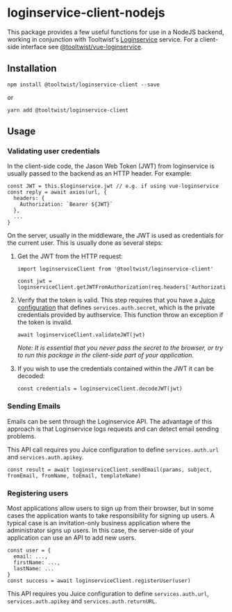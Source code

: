 # loginservice-client-nodejs

This package provides a few useful functions for use in a NodeJS backend, working in conjunction with Tooltwist's [Loginservice](https://loginservice.io) service. For a client-side interface see [@tooltwist/vue-loginservice](https://www.npmjs.com/package/@tooltwist/vue-loginservice).



## Installation
    npm install @tooltwist/loginservice-client --save

or

    yarn add @tooltwist/loginservice-client
    
## Usage

### Validating user credentials

In the client-side code, the Jason Web Token (JWT) from loginservice is usually passed to the backend as an HTTP header. For example:

    const JWT = this.$loginservice.jwt // e.g. if using vue-loginservice
    const reply = await axios(url, {
      headers: {
        Authorization: `Bearer ${JWT}`
      },
      ...
    }
    
On the server, usually in the middleware, the JWT is used as credentials for the current user. This is usually done as several steps:

1. Get the JWT from the HTTP request:

       import loginserviceClient from '@tooltwist/loginservice-client'
    
       const jwt = loginserviceClient.getJWTFromAuthorization(req.headers['Authorization']

2. Verify that the token is valid. This step requires that you have a [Juice configuration](https://www.npmjs.com/package/@tooltwist/juice-client) that defines `services.auth.secret`, which is the private credentials provided by authservice. This function throw an exception if the token is invalid.


       await loginserviceClient.validateJWT(jwt)

    _Note: It is essential that you never pass the secret to the browser, or try to run this package in the client-side part of your application_.

3. If you wish to use the credentials contained within the JWT it can be decoded:

       const credentials = loginserviceClient.decodeJWT(jwt)
    

### Sending Emails

Emails can be sent through the Loginservice API. The advantage of this approach is that Loginservice logs requests and can detect email sending problems.

This API call requires you Juice configuration to define `services.auth.url` and `services.auth.apikey`.

    const result = await loginserviceClient.sendEmail(params, subject, fromEmail, fromName, toEmail, templateName)


### Registering users

Most applications allow users to sign up from their browser, but in some cases the application wants to take responsibility for signing up users. A typical case is an invitation-only business application where the administrator signs up users. In this case, the server-side of your application can use an API to add new users.

    const user = {
      email: ...,
      firstName: ...,
      lastName: ...
    }
    const success = await loginserviceClient.registerUser(user)
    
This API requires you Juice configuration to define `services.auth.url`, `services.auth.apikey` and `services.auth.returnURL`.



